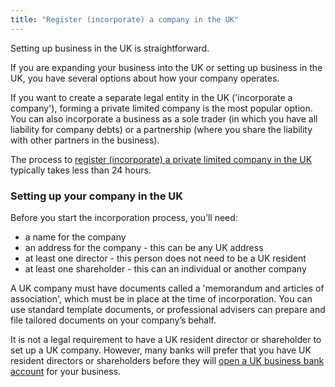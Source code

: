 ```yaml
---
title: "Register (incorporate) a company in the UK"
---
```


Setting up business in the UK is straightforward.

If you are expanding your business into the UK or setting up business in the UK, you have several options about how your company operates.

If you want to create a separate legal entity in the UK ('incorporate a company'), forming a private limited company is the most popular option. You can also incorporate a business as a sole trader (in which you have all liability for company debts) or a partnership (where you share the liability with other partners in the business).

The process to [register (incorporate) a private limited company in the UK](https://www.gov.uk/set-up-business-uk/register-your-business-in-the-uk) typically takes less than 24 hours.

### Setting up your company in the UK
Before you start the incorporation process, you’ll need:
* a name for the company
* an address for the company - this can be any UK address
* at least one director - this person does not need to be a UK resident
* at least one shareholder - this can an individual or another company
 
A UK company must have documents called a 'memorandum and articles of association', which must be in place at the time of incorporation. You can use standard template documents, or professional advisers can prepare and file tailored documents on your company’s behalf.

It is not a legal requirement to have a UK resident director or shareholder to set up a UK company. However, many banks will prefer that you have UK resident directors or shareholders before they will [open a UK business bank account](/int/setup-guide/open-a-business-account/) for your business.
